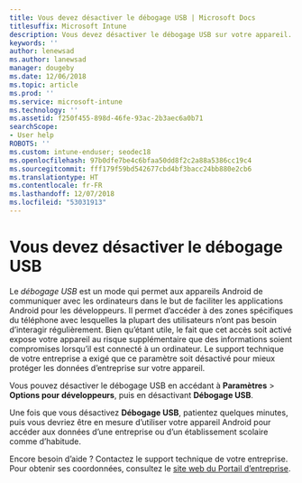 ```yaml
---
title: Vous devez désactiver le débogage USB | Microsoft Docs
titlesuffix: Microsoft Intune
description: Vous devez désactiver le débogage USB sur votre appareil.
keywords: ''
author: lenewsad
ms.author: lanewsad
manager: dougeby
ms.date: 12/06/2018
ms.topic: article
ms.prod: ''
ms.service: microsoft-intune
ms.technology: ''
ms.assetid: f250f455-898d-46fe-93ac-2b3aec6a0b71
searchScope:
- User help
ROBOTS: ''
ms.custom: intune-enduser; seodec18
ms.openlocfilehash: 97b0dfe7be4c6bfaa50dd8f2c2a88a5386cc19c4
ms.sourcegitcommit: fff179f59bd542677cbd4bf3bacc24bb880e2cb6
ms.translationtype: HT
ms.contentlocale: fr-FR
ms.lasthandoff: 12/07/2018
ms.locfileid: "53031913"
---
```

# <a name="you-need-to-turn-off-usb-debugging"></a>Vous devez désactiver le débogage USB

Le _débogage USB_ est un mode qui permet aux appareils Android de communiquer avec les ordinateurs dans le but de faciliter les applications Android pour les développeurs. Il permet d’accéder à des zones spécifiques du téléphone avec lesquelles la plupart des utilisateurs n’ont pas besoin d’interagir régulièrement. Bien qu’étant utile, le fait que cet accès soit activé expose votre appareil au risque supplémentaire que des informations soient compromises lorsqu’il est connecté à un ordinateur. Le support technique de votre entreprise a exigé que ce paramètre soit désactivé pour mieux protéger les données d’entreprise sur votre appareil.

Vous pouvez désactiver le débogage USB en accédant à **Paramètres** > **Options pour développeurs**, puis en désactivant **Débogage USB**.

Une fois que vous désactivez **Débogage USB**, patientez quelques minutes, puis vous devriez être en mesure d’utiliser votre appareil Android pour accéder aux données d’une entreprise ou d’un établissement scolaire comme d’habitude.

Encore besoin d’aide ? Contactez le support technique de votre entreprise. Pour obtenir ses coordonnées, consultez le [site web du Portail d’entreprise](https://go.microsoft.com/fwlink/?linkid=2010980).
